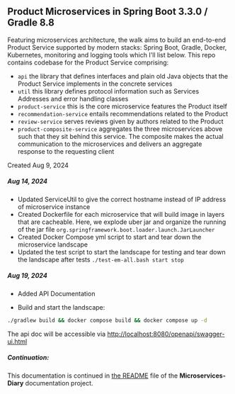 ## Product Microservices in Spring Boot 3.3.0 / Gradle 8.8

Featuring microservices architecture, the walk aims to build an end-to-end Product Service supported by modern stacks: Spring Boot, Gradle, Docker, Kubernetes, monitoring and logging tools which I'll list below.
This repo contains codebase for the Product Service comprising:

* `api`  the library that defines interfaces and plain old Java objects that the Product Service implements in the concrete services
* `util` this library defines protocol information such as Services Addresses and error handling classes
* `product-service` this is the core microservice features the Product itself
* `recommendation-service` entails recommendations related to the Product
* `review-service` serves reviews given by authors related to the Product
* `product-composite-service` aggregates the three microservices above such that they sit behind this service. The composite makes the actual communication to the microservices and delivers an aggregate response to the requesting client

Created Aug 9, 2024

##### Aug 14, 2024
* Updated ServiceUtil to give the correct hostname instead of IP address of microservice instance
* Created Dockerfile for each microservice that will build image in layers that are cacheable. Here, we explode uber jar and organize the running of the jar file
`org.springframework.boot.loader.launch.JarLauncher`
* Created Docker Compose yml script to start and tear down the microservice landscape
* Updated the test script to start the landscape for testing and tear down the landscape after tests
`./test-em-all.bash start stop`

##### Aug 19, 2024
* Added API Documentation

* Build and start the landscape:
```sh
./gradlew build && docker compose build && docker compose up -d
```
	
The api doc will be accessible via [http://localhost:8080/openapi/swagger-ui.html](http://localhost:8080/openapi/swagger-ui.html)

##### Continuation:
This documentation is continued in [the README](https://github.com/david-matu/Microservices-Diary/blob/main/README.md) file of the __Microservices-Diary__ documentation project.


